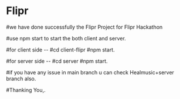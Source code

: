 # Flipr
#we have done successfully the Flipr Project for Flipr Hackathon


#use npm start to start the both client and server.

#for client side -- #cd client-flipr #npm start.

#for server side -- #cd server #npm start.

#if you have any issue in main branch u can check Healmusic+server branch also.

#Thanking You,.
